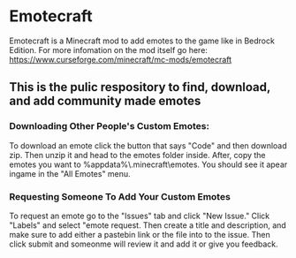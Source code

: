 # Emotecraft
Emotecraft is a Minecraft mod to add emotes to the game like in Bedrock Edition. For more infomation on the mod itself go here:
https://www.curseforge.com/minecraft/mc-mods/emotecraft

## This is the pulic respository to find, download, and add community made emotes

### Downloading Other People's Custom Emotes:
To download an emote click the button that says "Code" and then download zip. Then unzip it and head to the emotes folder inside. After, copy the emotes you want to  %appdata%\\.minecraft\emotes. You should see it apear ingame in the "All Emotes" menu.

### Requesting Someone To Add Your Custom Emotes
To request an emote go to the "Issues" tab and click "New Issue." Click "Labels" and select "emote request. Then create a title and description, and make sure to add either a pastebin link or the file into to the issue. Then click submit and someonme will review it and add it or give you feedback.
